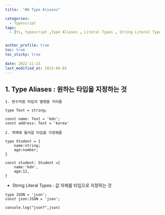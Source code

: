 ```yaml
---
title:  "#6 Type Aliases"

categories:
  - Typescript
tags:
  - [ts, typescript ,Type Aliases , Literal Types , String Literal Types]


author_profile: true
toc: true
toc_sticky: true
 
date: 2022-11-23
last_modified_at: 2023-04-03
---
```

## 1. Type Aliases   : 원하는 타입을 지정하는 것

```tsx
1. 변수처럼 타입의 별명을 지어줌

type Text = string;

const name: Text = 'kdn';
const address: Text = 'korea'

2. 객체에 들어갈 타입을 지정해줌

type Student = {
    name:string;
    age:number;
}

const student: Student ={
    name:'kdn',
    age:12,
}
```

- String Literal Types  : 값 자체를 타입으로 지정하는 것

```tsx
type JSON = 'json';
const json:JSON = 'json';

console.log("json?",json)
```